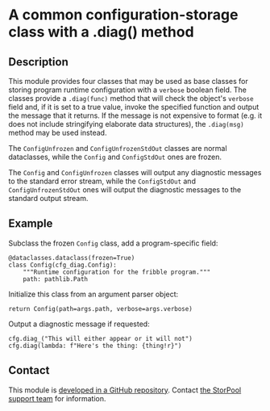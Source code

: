 # A common configuration-storage class with a .diag() method

## Description

This module provides four classes that may be used as base classes for
storing program runtime configuration with a `verbose` boolean field.
The classes provide a `.diag(func)` method that will check the object's
`verbose` field and, if it is set to a true value, invoke the specified
function and output the message that it returns. If the message is not
expensive to format (e.g. it does not include stringifying elaborate
data structures), the `.diag(msg)` method may be used instead.

The `ConfigUnfrozen` and `ConfigUnfrozenStdOut` classes are
normal dataclasses, while the `Config` and `ConfigStdOut` ones
are frozen.

The `Config` and `ConfigUnfrozen` classes will output any
diagnostic messages to the standard error stream, while
the `ConfigStdOut` and `ConfigUnfrozenStdOut` ones will output
the diagnostic messages to the standard output stream.

## Example

Subclass the frozen `Config` class, add a program-specific field:

    @dataclasses.dataclass(frozen=True)
    class Config(cfg_diag.Config):
        """Runtime configuration for the fribble program."""
        path: pathlib.Path

Initialize this class from an argument parser object:

    return Config(path=args.path, verbose=args.verbose)

Output a diagnostic message if requested:

    cfg.diag_("This will either appear or it will not")
    cfg.diag(lambda: f"Here's the thing: {thing!r}")

## Contact

This module is [developed in a GitHub repository][github].
Contact [the StorPool support team][support] for information.

[github]: https://github.com/storpool/python-cfg_diag
[support]: mailto:support@storpool.com
